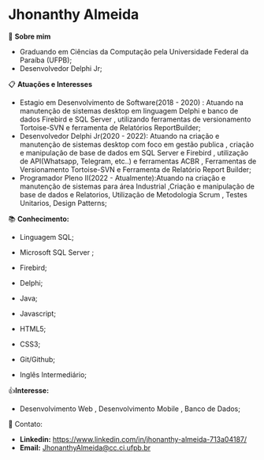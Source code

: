 # Jhonanthy Almeida

:scroll:  **Sobre mim** 

 -	Graduando em Ciências da Computação pela Universidade Federal da Paraíba (UFPB);
 -	Desenvolvedor Delphi Jr;

:clipboard: **Atuações e Interesses**

   -	Estagio em Desenvolvimento de Software(2018 - 2020) : Atuando na manutenção de sistemas desktop em linguagem Delphi e banco de dados Firebird e SQL Server , utilizando ferramentas de versionamento Tortoise-SVN e ferramenta de Relatórios ReportBuilder;
   -	Desenvolvedor Delphi Jr(2020 - 2022): Atuando na criação e manutenção de sistemas desktop com foco em gestão publica , criação e manipulação de base de dados em SQL Server e Firebird , utilização de API(Whatsapp, Telegram, etc..) e ferramentas ACBR , Ferramentas de Versionamento Tortoise-SVN e Ferramenta de Relatório Report Builder;
   -	Programador Pleno II(2022 - Atualmente):Atuando na criação e manutenção de sistemas para área Industrial ,Criação e manipulação de base de dados e Relatorios, Utilização de Metodologia Scrum , Testes Unitarios, Design Patterns;

:books: **Conhecimento:** 

- Linguagem SQL;

- Microsoft SQL Server ;

- Firebird; 
  
- Delphi;

- Java;

- Javascript;

- HTML5;

- CSS3;

- Git/Github; 

- Inglês Intermediário; 

  

:+1:**Interesse:** 

- Desenvolvimento Web , Desenvolvimento Mobile , Banco de Dados;



:calling: Contato:

- **Linkedin:**  https://www.linkedin.com/in/jhonanthy-almeida-713a04187/
- **Email:** JhonanthyAlmeida@cc.ci.ufpb.br



​	



